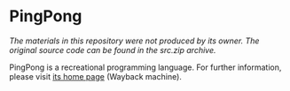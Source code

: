 # PingPong

*The materials in this repository were not produced by its owner. The original source code can be found in the src.zip archive.*

PingPong is a recreational programming language. For further information, please visit [its home page][PingPong] (Wayback machine).

[PingPong]: https://web.archive.org/web/20050306032256/http://www.inz.info:80/pingpong/ "Wayback Machine"

